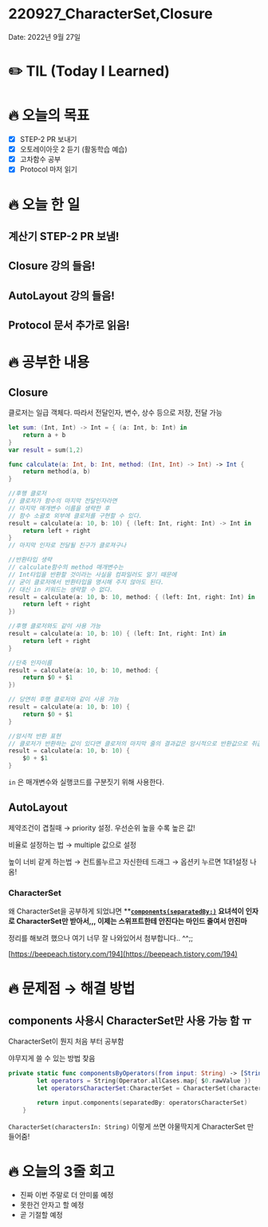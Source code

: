 # 220927_CharacterSet,Closure

Date: 2022년 9월 27일

# ✏️ TIL (Today I Learned)

# 🔥 오늘의 목표

- [x]  STEP-2 PR 보내기
- [x]  오토레이아웃 2 듣기 (활동학습 예습)
- [x]  고차함수 공부
- [x]  Protocol 마저 읽기

# 🔥 오늘 한 일

## 계산기 STEP-2 PR 보냄!

## Closure 강의 들음!

## AutoLayout 강의 들음!

## Protocol 문서 추가로 읽음!

# ****🔥 공부한 내용****

## Closure

클로저는 일급 객체다. 따라서 전달인자, 변수, 상수 등으로 저장, 전달 가능

```swift
let sum: (Int, Int) -> Int = { (a: Int, b: Int) in
    return a + b
}
var result = sum(1,2)

func calculate(a: Int, b: Int, method: (Int, Int) -> Int) -> Int {
    return method(a, b)
}

//후행 클로저
// 클로저가 함수의 마지막 전달인자라면
// 마지막 매개변수 이름을 생략한 후
// 함수 소괄호 외부에 클로저를 구현할 수 있다.
result = calculate(a: 10, b: 10) { (left: Int, right: Int) -> Int in
    return left + right
}
// 마지막 인자로 전달될 친구가 클로져구나

//반환타입 생략
// calculate함수의 method 매개변수는
// Int타입을 반환할 것이라는 사실을 컴파일러도 알기 때문에
// 굳이 클로저에서 반환타입을 명시해 주지 않아도 된다.
// 대신 in 키워드는 생략할 수 없다.
result = calculate(a: 10, b: 10, method: { (left: Int, right: Int) in
    return left + right
})

//후행 클로저와도 같이 사용 가능
result = calculate(a: 10, b: 10) { (left: Int, right: Int) in
    return left + right
}

//단축 인자이름
result = calculate(a: 10, b: 10, method: {
    return $0 + $1
})

// 당연히 후행 클로저와 같이 사용 가능
result = calculate(a: 10, b: 10) {
    return $0 + $1
}

//암시적 반환 표현
// 클로저가 반환하는 값이 있다면 클로저의 마지막 줄의 결과값은 암시적으로 반환값으로 취급합니다.
result = calculate(a: 10, b: 10) {
    $0 + $1
}
```

`in` 은 매개변수와 실행코드를 구분짓기 위해 사용한다.

## AutoLayout

제약조건이 겹칠때 → priority 설정. 우선순위 높을 수록 높은 값!

비율로 설정하는 법 → multiple 값으로 설정

높이 너비 같게 하는법 → 컨트롤누르고 자신한테 드래그 → 옵션키 누르면 1대1설정 나옴!

### CharacterSet

왜 CharacterSet을 공부하게 되었냐면 ****[`components(separatedBy:)`](https://beepeach.tistory.com/194#components-separatedBy%-A-) 요녀석이 인자로 CharacterSet만 받아서,,, 이제는 스위프트한테 안진다는 마인드 줄여서 안진마**

정리를 해보려 했으나 여기 너무 잘 나와있어서 첨부합니다.. ^^;;

[https://beepeach.tistory.com/194](https://beepeach.tistory.com/194)

# ****🔥 문제점 → 해결 방법****

## components 사용시 CharacterSet만 사용 가능 함 ㅠ

CharacterSet이 뭔지 처음 부터 공부함

야무지게 쓸 수 있는 방법 찾음

```swift
private static func componentsByOperators(from input: String) -> [String] {
        let operators = String(Operator.allCases.map{ $0.rawValue })
        let operatorsCharacterSet:CharacterSet = CharacterSet(charactersIn: operators)

        return input.components(separatedBy: operatorsCharacterSet)
    }
```

`CharacterSet(charactersIn: String)` 이렇게 쓰면 야물딱지게 CharacterSet 만들어줌!

# ****🔥 오늘의 3줄 회고****

- 진짜 이번 주말로 더 안미룰 예정
- 못한건 안자고 할 예정
- 곧 기절할 예정
